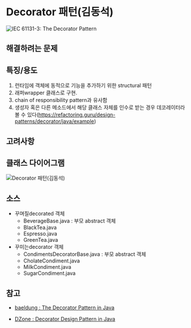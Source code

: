 # Decorator 패턴(김동석)

![IEC 61131-3: The Decorator Pattern](https://stefanhenneken.files.wordpress.com/2019/02/picture03.png "IEC 61131-3: The Decorator Pattern")

## 해결하려는 문제
## 특징/용도
1. 런타임에 객체에 동적으로 기능을 추가하기 위한 structural 패턴
1. 래퍼wrapper 클래스로 구현. 
1. chain of responsibility pattern과 유사함
1. 생성자 혹은 다른 메소드에서 해당 클래스 자체를 인수로 받는 경우 데코레이터라 볼 수 있다(https://refactoring.guru/design-patterns/decorator/java/example)

## 고려사항

## 클래스 다이어그램
![Decorator 패턴(김동석)](https://www.plantuml.com/plantuml/png/dLJ1IWCn53oRhmW5QNjeUoyUYgtefI3e3sIJvsxiPhFalHL41ONU5CIZe9uzAdZnbshz1wEsMxVTLd5FksycCybCs0wIS9IPcFT0MYV8Elv-zVW-VAcDNi_Vhc_7m_iwOv5MmC6aTCmDc00S5aSKMOMCaQOOLYf581Gu7X6bs6wrGarH5ZIbDQqWpa3XG9lMeJWIFK0T9hk225o2xC1Q_yB73pVZuVFuycxqTC7NbI2eLOxzq-ptcqfLUNLdfsrCnMzO14XEIE8o5eXy4ux0YH0s1G8_OMkfytgIGF4zSZe9kGAKJgUaRUBHB8Yrd48XK6-6rkevddiewmVmIUnQ9CyuOspY6mivs0VnvVczQZbv2rC7YFPFv6q7aFokF9T3roPA6qW8yv8M8oc45Km-PixTo4eR--npiHzxM0HhfNBrFnonh-D1cKTX_d_vlImKhao_2Fp7eB1auxJHo2z22JIjlGIQbbm2BMboZhc2o9RTXM_vXHvNymkThAOMusKTI9J__tm0 "Decorator 패턴(김동석)")
## 소스
* 꾸며질decorated 객체
  * BeverageBase.java : 부모 abstract 객체
  * BlackTea.java
  * Espresso.java
  * GreenTea.java
* 꾸미는decorator 객체 
  * CondimentsDecoratorBase.java : 부모 abstract 객체
  * CholateCondiment.java
  * MilkCondiment.java
  * SugarCondiment.java

## 참고

* [baeldung : The Decorator Pattern in Java](https://www.baeldung.com/java-decorator-pattern)

* [DZone : Decorator Design Pattern in Java](https://dzone.com/articles/decorator-design-pattern-in-java)

